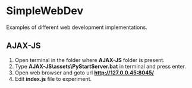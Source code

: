 # SimpleWebDev
Examples of different web development implementations.

## AJAX-JS
1. Open terminal in the folder where **AJAX-JS** folder is present.
2. Type **AJAX-JS\assets\PyStartServer.bat** in terminal and press enter.
3. Open web browser and goto url **http://127.0.0.45:8045/**
4. Edit **index.js** file to experiment.
